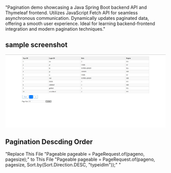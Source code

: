 "Pagination demo showcasing a Java Spring Boot backend API and Thymeleaf 
frontend. Utilizes JavaScript Fetch API for seamless asynchronous communication. 
Dynamically updates paginated data, offering a smooth user experience. Ideal for 
learning backend-frontend integration and modern pagination techniques."

## sample screenshot
![image2](https://github.com/tavanojirutik/Pagination_Thymeleaf_to_FetchAPI_SpringBoot/blob/main/Capture.JPG)


## Pagination Descding Order 
"Replace This File "Pageable pageable = PageRequest.of(pageno, pagesize);" to 
This File "Pageable pageable = PageRequest.of(pageno, pagesize, Sort.by(Sort.Direction.DESC, "typeidIm"));" "
